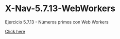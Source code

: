 # X-Nav-5.7.13-WebWorkers
Ejercicio 5.7.13 - Números primos con Web Workers

[Click here](http://jperaltar.github.io/X-Nav-5.7.13-WebWorkers/webworkers.html)
